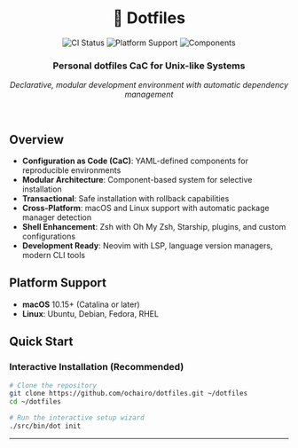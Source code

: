 <div align="center">

# 🔧 Dotfiles

<p>
  <a href="https://github.com/ochairo/dotfiles/actions/workflows/ci.yml" style="text-decoration: none;"><img src="https://github.com/ochairo/dotfiles/actions/workflows/ci.yml/badge.svg?style=flat-square" alt="CI Status" /></a>
  <a href="#platform-support" style="text-decoration: none;"><img src="https://img.shields.io/badge/Platform-macOS%20%7C%20Linux-brightgreen.svg?style=flat-square" alt="Platform Support" /></a>
  <a href="https://github.com/ochairo/dotfiles/tree/main/src/components" style="text-decoration: none;"><img src="https://img.shields.io/github/directory-file-count/ochairo/dotfiles/src%2Fcomponents?type=dir&style=flat-square&label=Components&color=orange" alt="Components" /></a>
</p>

<h3>Personal dotfiles CaC for Unix-like Systems</h3>

<p><em>Declarative, modular development environment with automatic dependency management</em></p>

<br>

</div>

## Overview

- **Configuration as Code (CaC)**: YAML-defined components for reproducible environments
- **Modular Architecture**: Component-based system for selective installation
- **Transactional**: Safe installation with rollback capabilities
- **Cross-Platform**: macOS and Linux support with automatic package manager detection
- **Shell Enhancement**: Zsh with Oh My Zsh, Starship, plugins, and custom configurations
- **Development Ready**: Neovim with LSP, language version managers, modern CLI tools

## Platform Support

- **macOS** 10.15+ (Catalina or later)
- **Linux**: Ubuntu, Debian, Fedora, RHEL

## Quick Start

### Interactive Installation (Recommended)

```bash
# Clone the repository
git clone https://github.com/ochairo/dotfiles.git ~/dotfiles
cd ~/dotfiles

# Run the interactive setup wizard
./src/bin/dot init
```

---

